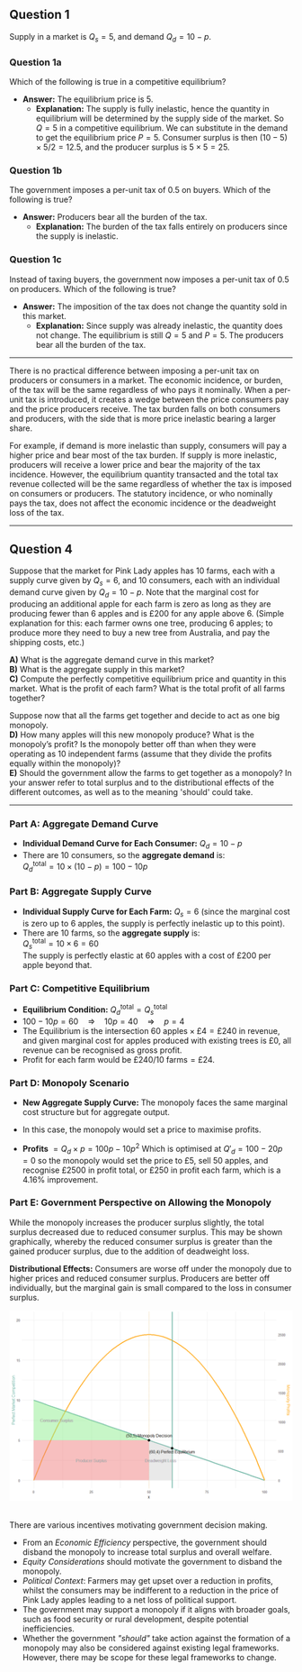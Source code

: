 ## Question 1

Supply in a market is $Q_s = 5$, and demand $Q_d = 10 - p$. 

### Question 1a

Which of the following is true in a competitive equilibrium?

- **Answer:** The equilibrium price is 5.
  - **Explanation:** The supply is fully inelastic, hence the quantity in equilibrium will be determined by the supply side of the market. So $Q = 5$ in a competitive equilibrium. We can substitute in the demand to get the equilibrium price $P = 5$. Consumer surplus is then $(10 - 5) \times 5 / 2 = 12.5$, and the producer surplus is $5 \times 5 = 25$.

### Question 1b

The government imposes a per-unit tax of 0.5 on buyers. Which of the following is true?

- **Answer:** Producers bear all the burden of the tax.
  - **Explanation:** The burden of the tax falls entirely on producers since the supply is inelastic.

### Question 1c

Instead of taxing buyers, the government now imposes a per-unit tax of 0.5 on producers. Which of the following is true?

- **Answer:** The imposition of the tax does not change the quantity sold in this market.
  - **Explanation:** Since supply was already inelastic, the quantity does not change. The equilibrium is still $Q = 5$ and $P = 5$. The producers bear all the burden of the tax.

---

There is no practical difference between imposing a per-unit tax on producers or consumers in a market. The economic incidence, or burden, of the tax will be the same regardless of who pays it nominally. When a per-unit tax is introduced, it creates a wedge between the price consumers pay and the price producers receive. The tax burden falls on both consumers and producers, with the side that is more price inelastic bearing a larger share.

For example, if demand is more inelastic than supply, consumers will pay a higher price and bear most of the tax burden. If supply is more inelastic, producers will receive a lower price and bear the majority of the tax incidence. However, the equilibrium quantity transacted and the total tax revenue collected will be the same regardless of whether the tax is imposed on consumers or producers. The statutory incidence, or who nominally pays the tax, does not affect the economic incidence or the deadweight loss of the tax.

---

## Question 4
Suppose that the market for Pink Lady apples has 10 farms, each with a supply curve given by $Q_s = 6$, and 10 consumers, each with an individual demand curve given by $Q_d = 10 - p$. Note that the marginal cost for producing an additional apple for each farm is zero as long as they are producing fewer than 6 apples and is $£200$ for any apple above 6. (Simple explanation for this: each farmer owns one tree, producing 6 apples; to produce more they need to buy a new tree from Australia, and pay the shipping costs, etc.)

**A)** What is the aggregate demand curve in this market? <br>
**B)** What is the aggregate supply in this market? <br>
**C)** Compute the perfectly competitive equilibrium price and quantity in this market. What is the profit of each farm? What is the total profit of all farms together? <br>

Suppose now that all the farms get together and decide to act as one big monopoly. <br>
**D)** How many apples will this new monopoly produce? What is the monopoly’s profit? Is the monopoly better off than when they were operating as 10 independent farms (assume that they divide the profits equally within the monopoly)?<br>
**E)** Should the government allow the farms to get together as a monopoly? In your answer refer to total surplus and to the distributional effects of the different outcomes, as well as to the meaning 'should' could take.

---
### Part A: Aggregate Demand Curve
- **Individual Demand Curve for Each Consumer:** $Q_d = 10 - p$
- There are 10 consumers, so the **aggregate demand** is: <br>  $Q_d^{\text{total}} = 10 \times (10 - p) = 100 - 10p$

### Part B: Aggregate Supply Curve
- **Individual Supply Curve for Each Farm:** $Q_s = 6$ (since the marginal cost is zero up to 6 apples, the supply is perfectly inelastic up to this point).
- There are 10 farms, so the **aggregate supply** is: <br> $Q_s^{\text{total}} = 10 \times 6 = 60$ <br>
  The supply is perfectly elastic at 60 apples with a cost of $£200$ per apple beyond that.

### Part C: Competitive Equilibrium
- **Equilibrium Condition:** $Q_d^{\text{total}} = Q_s^{\text{total}}$
- $100 - 10p = 60 \quad \Rightarrow \quad 10p = 40 \quad \Rightarrow \quad p = 4$
- The Equilibrium is the intersection $60 \text{ apples} \times £4 = £240$ in revenue, and given marginal cost for apples produced with existing trees is $£0$, all revenue can be recognised as gross profit. 
- Profit for each farm would be $£240 / 10 \text{ farms} = £24$.


### Part D: Monopoly Scenario
- **New Aggregate Supply Curve:** The monopoly faces the same marginal cost structure but for aggregate output. 

- In this case, the monopoly would set a price to maximise profits. 
- **Profits** $= Q_d \times p = 100p - 10p^2$
Which is optimised at $Q'_d = 100 - 20p = 0$
so the monopoly would set the price to $£5$, sell 50 apples, and recognise $£2500$ in profit total, or $£250$ in profit each farm, which is a 4.16% improvement.

### Part E: Government Perspective on Allowing the Monopoly

While the monopoly increases the producer surplus slightly, the total surplus decreased due to reduced consumer surplus. This may be shown graphically, whereby the reduced consumer surplus is greater than the gained producer surplus, due to the addition of deadweight loss.

**Distributional Effects:** Consumers are worse off under the monopoly due to higher prices and reduced consumer surplus. Producers are better off individually, but the marginal gain is small compared to the loss in consumer surplus.

<div align="center">
  <img src="Competition Versus Monopoly/Question 4 Comparison.png" alt="Question 4 Comparison" />
</div>
<br>

There are various incentives motivating government decision making.
- From an *Economic Efficiency* perspective, the government should disband the monopoly to increase total surplus and overall welfare.
- *Equity Considerations* should motivate the government to disband the monopoly.
- *Political Context*: Farmers may get upset over a reduction in profits, whilst the consumers may be indifferent to a reduction in the price of Pink Lady apples leading to a net loss of political support.
- The government may support a monopoly if it aligns with broader goals, such as food security or rural development, despite potential inefficiencies.
- Whether the government *"should"* take action against the formation of a monopoly may also be considered against existing legal frameworks. However, there may be scope for these legal frameworks to change.